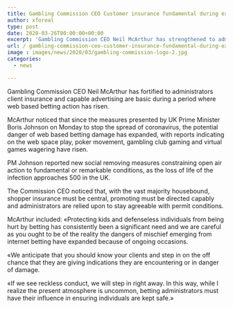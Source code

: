 ```yaml
---
title: Gambling Commission CEO Customer insurance fundamental during exceptional period
author: xforeal 
type: post
date: 2020-03-26T00:00:00+00:00
excerpt: 'Gambling Commission CEO Neil McArthur has strengthened to administrators client assurance and capable promoting are fundamental during a period where web based betting action has risen '
url: / gambling-commission-ceo-customer-insurance-fundamental-during-exceptional-period/
image : images/news/2020/03/gambling-commission-logo-2.jpg
categories:
  - news

---
```

Gambling Commission CEO Neil McArthur has fortified to administrators client insurance and capable advertising are basic during a period where web based betting action has risen. 

McArthur noticed that since the measures presented by UK Prime Minister Boris Johnson on Monday to stop the spread of coronavirus, the potential danger of web based betting damage has expanded, with reports indicating on the web space play, poker movement, gambling club gaming and virtual games wagering have risen. 

PM Johnson reported new social removing measures constraining open air action to fundamental or remarkable conditions, as the loss of life of the infection approaches 500 in the UK. 

The Commission CEO noticed that, with the vast majority housebound, shopper insurance must be central, promoting must be directed capably and administrators are relied upon to stay agreeable with permit conditions. 

McArthur included: &#171;Protecting kids and defenseless individuals from being hurt by betting has consistently been a significant need and we are careful as you ought to be of the reality the dangers of mischief emerging from internet betting have expanded because of ongoing occasions. 

&#171;We anticipate that you should know your clients and step in on the off chance that they are giving indications they are encountering or in danger of damage. 

&#171;If we see reckless conduct, we will step in right away. In this way, while I realize the present atmosphere is uncommon, betting administrators must have their influence in ensuring individuals are kept safe.&#187;